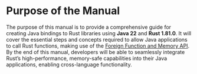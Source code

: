 # Purpose of the Manual

The purpose of this manual is to provide a comprehensive guide for creating Java bindings to Rust libraries using **Java 22** and **Rust 1.81.0**. It will cover the essential steps and concepts required to allow Java applications to call Rust functions, making use of the [Foreign Function and Memory API](https://openjdk.org/jeps/454). By the end of this manual, developers will be able to seamlessly integrate Rust’s high-performance, memory-safe capabilities into their Java applications, enabling cross-language functionality.
